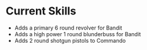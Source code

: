 # Current Skills

- Adds a primary 6 round revolver for Bandit 
- Adds a high power 1 round blunderbuss for Bandit
- Adds 2 round shotgun pistols to Commando